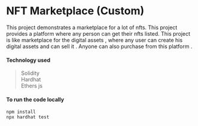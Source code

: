 # NFT Marketplace (Custom)

This project demonstrates a marketplace for a lot of nfts. This project provides a platform where any person can get their nfts listed. This project is like marketplace for the digital assets , where any user can create his digital assets and can sell it . Anyone can also purchase from this platform .

#### Technology used
> Solidity <br>
> Hardhat <br>
> Ethers js <br>

#### To run the code locally 
``` 
npm install
npx hardhat test
```
